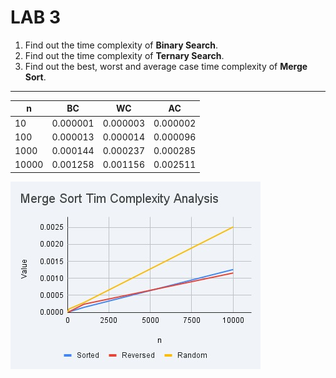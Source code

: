 # LAB 3

1. Find out the time complexity of **Binary Search**.
2. Find out the time complexity of **Ternary Search**.
3. Find out the best, worst and average case time complexity of **Merge Sort**.



---


|n|	BC |WC|	AC|
|---|---|---|---|
|10|	0.000001|	0.000003|	0.000002|
|100|	0.000013|	0.000014|	0.000096|
|1000|	0.000144|	0.000237|	0.000285|
|10000|	0.001258|	0.001156|	0.002511|


![img](./img.jpg)